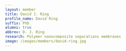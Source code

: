 ```yaml
---
layout: member
title: David J. Ring
profile_name: David Ring
suffix: PhD
alumni: true
abbrev: D. J. Ring
research: Polymer nanocomposite separations membranes
image: /images/members/david-ring.jpg
---
```


